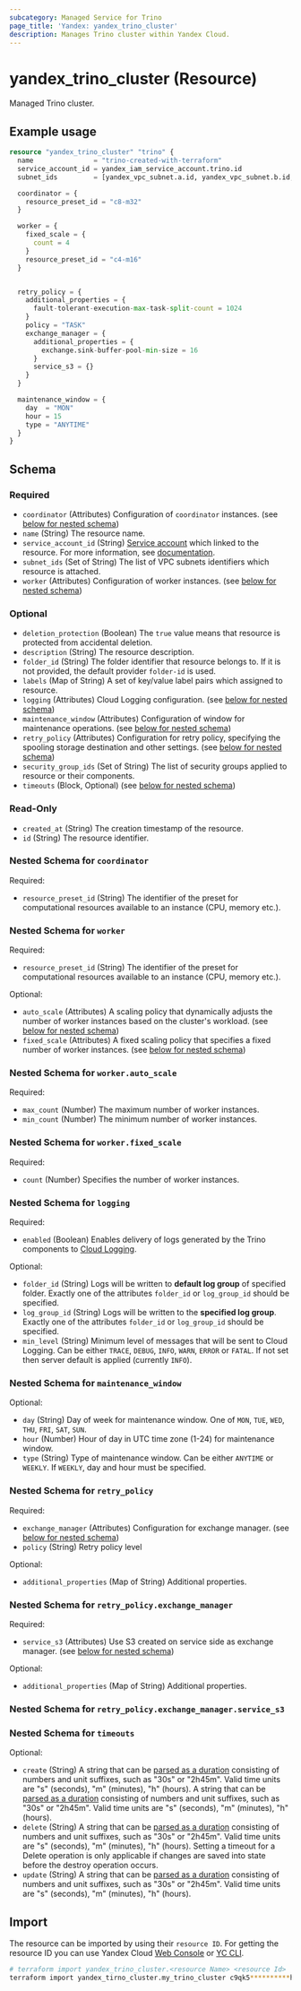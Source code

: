 ```yaml
---
subcategory: Managed Service for Trino
page_title: 'Yandex: yandex_trino_cluster'
description: Manages Trino cluster within Yandex Cloud.
---
```


# yandex_trino_cluster (Resource)

Managed Trino cluster.

## Example usage

```terraform
resource "yandex_trino_cluster" "trino" {
  name               = "trino-created-with-terraform"
  service_account_id = yandex_iam_service_account.trino.id
  subnet_ids         = [yandex_vpc_subnet.a.id, yandex_vpc_subnet.b.id, yandex_vpc_subnet.d.id]

  coordinator = {
    resource_preset_id = "c8-m32"
  }

  worker = {
    fixed_scale = {
      count = 4
    }
    resource_preset_id = "c4-m16"
  }


  retry_policy = {
    additional_properties = {
      fault-tolerant-execution-max-task-split-count = 1024
    }
    policy = "TASK"
    exchange_manager = {
      additional_properties = {
        exchange.sink-buffer-pool-min-size = 16
      }
      service_s3 = {}
    }
  }

  maintenance_window = {
    day  = "MON"
    hour = 15
    type = "ANYTIME"
  }
}
```

<!-- schema generated by tfplugindocs -->
## Schema

### Required

- `coordinator` (Attributes) Configuration of `coordinator` instances. (see [below for nested schema](#nestedatt--coordinator))
- `name` (String) The resource name.
- `service_account_id` (String) [Service account](https://yandex.cloud/docs/iam/concepts/users/service-accounts) which linked to the resource. For more information, see [documentation](https://yandex.cloud/docs/managed-trino/concepts/impersonation).
- `subnet_ids` (Set of String) The list of VPC subnets identifiers which resource is attached.
- `worker` (Attributes) Configuration of worker instances. (see [below for nested schema](#nestedatt--worker))

### Optional

- `deletion_protection` (Boolean) The `true` value means that resource is protected from accidental deletion.
- `description` (String) The resource description.
- `folder_id` (String) The folder identifier that resource belongs to. If it is not provided, the default provider `folder-id` is used.
- `labels` (Map of String) A set of key/value label pairs which assigned to resource.
- `logging` (Attributes) Cloud Logging configuration. (see [below for nested schema](#nestedatt--logging))
- `maintenance_window` (Attributes) Configuration of window for maintenance operations. (see [below for nested schema](#nestedatt--maintenance_window))
- `retry_policy` (Attributes) Configuration for retry policy, specifying the spooling storage destination and other settings. (see [below for nested schema](#nestedatt--retry_policy))
- `security_group_ids` (Set of String) The list of security groups applied to resource or their components.
- `timeouts` (Block, Optional) (see [below for nested schema](#nestedblock--timeouts))

### Read-Only

- `created_at` (String) The creation timestamp of the resource.
- `id` (String) The resource identifier.

<a id="nestedatt--coordinator"></a>
### Nested Schema for `coordinator`

Required:

- `resource_preset_id` (String) The identifier of the preset for computational resources available to an instance (CPU, memory etc.).


<a id="nestedatt--worker"></a>
### Nested Schema for `worker`

Required:

- `resource_preset_id` (String) The identifier of the preset for computational resources available to an instance (CPU, memory etc.).

Optional:

- `auto_scale` (Attributes) A scaling policy that dynamically adjusts the number of worker instances based on the cluster's workload. (see [below for nested schema](#nestedatt--worker--auto_scale))
- `fixed_scale` (Attributes) A fixed scaling policy that specifies a fixed number of worker instances. (see [below for nested schema](#nestedatt--worker--fixed_scale))

<a id="nestedatt--worker--auto_scale"></a>
### Nested Schema for `worker.auto_scale`

Required:

- `max_count` (Number) The maximum number of worker instances.
- `min_count` (Number) The minimum number of worker instances.


<a id="nestedatt--worker--fixed_scale"></a>
### Nested Schema for `worker.fixed_scale`

Required:

- `count` (Number) Specifies the number of worker instances.



<a id="nestedatt--logging"></a>
### Nested Schema for `logging`

Required:

- `enabled` (Boolean) Enables delivery of logs generated by the Trino components to [Cloud Logging](https://yandex.cloud/docs/logging/).

Optional:

- `folder_id` (String) Logs will be written to **default log group** of specified folder. Exactly one of the attributes `folder_id` or `log_group_id` should be specified.
- `log_group_id` (String) Logs will be written to the **specified log group**. Exactly one of the attributes `folder_id` or `log_group_id` should be specified.
- `min_level` (String) Minimum level of messages that will be sent to Cloud Logging. Can be either `TRACE`, `DEBUG`, `INFO`, `WARN`, `ERROR` or `FATAL`. If not set then server default is applied (currently `INFO`).


<a id="nestedatt--maintenance_window"></a>
### Nested Schema for `maintenance_window`

Optional:

- `day` (String) Day of week for maintenance window. One of `MON`, `TUE`, `WED`, `THU`, `FRI`, `SAT`, `SUN`.
- `hour` (Number) Hour of day in UTC time zone (1-24) for maintenance window.
- `type` (String) Type of maintenance window. Can be either `ANYTIME` or `WEEKLY`. If `WEEKLY`, day and hour must be specified.


<a id="nestedatt--retry_policy"></a>
### Nested Schema for `retry_policy`

Required:

- `exchange_manager` (Attributes) Configuration for exchange manager. (see [below for nested schema](#nestedatt--retry_policy--exchange_manager))
- `policy` (String) Retry policy level

Optional:

- `additional_properties` (Map of String) Additional properties.

<a id="nestedatt--retry_policy--exchange_manager"></a>
### Nested Schema for `retry_policy.exchange_manager`

Required:

- `service_s3` (Attributes) Use S3 created on service side as exchange manager. (see [below for nested schema](#nestedatt--retry_policy--exchange_manager--service_s3))

Optional:

- `additional_properties` (Map of String) Additional properties.

<a id="nestedatt--retry_policy--exchange_manager--service_s3"></a>
### Nested Schema for `retry_policy.exchange_manager.service_s3`




<a id="nestedblock--timeouts"></a>
### Nested Schema for `timeouts`

Optional:

- `create` (String) A string that can be [parsed as a duration](https://pkg.go.dev/time#ParseDuration) consisting of numbers and unit suffixes, such as "30s" or "2h45m". Valid time units are "s" (seconds), "m" (minutes), "h" (hours). A string that can be [parsed as a duration](https://pkg.go.dev/time#ParseDuration) consisting of numbers and unit suffixes, such as "30s" or "2h45m". Valid time units are "s" (seconds), "m" (minutes), "h" (hours).
- `delete` (String) A string that can be [parsed as a duration](https://pkg.go.dev/time#ParseDuration) consisting of numbers and unit suffixes, such as "30s" or "2h45m". Valid time units are "s" (seconds), "m" (minutes), "h" (hours). Setting a timeout for a Delete operation is only applicable if changes are saved into state before the destroy operation occurs.
- `update` (String) A string that can be [parsed as a duration](https://pkg.go.dev/time#ParseDuration) consisting of numbers and unit suffixes, such as "30s" or "2h45m". Valid time units are "s" (seconds), "m" (minutes), "h" (hours).

## Import

The resource can be imported by using their `resource ID`. For getting the resource ID you can use Yandex Cloud [Web Console](https://console.yandex.cloud) or [YC CLI](https://yandex.cloud/docs/cli/quickstart).

```bash
# terraform import yandex_trino_cluster.<resource Name> <resource Id>
terraform import yandex_tirno_cluster.my_trino_cluster c9qk5**********h6a91
```